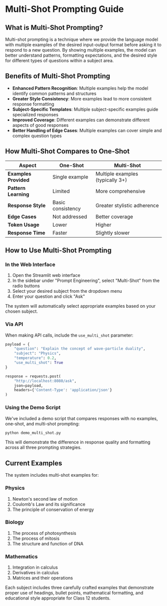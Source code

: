# Multi-Shot Prompting Guide

## What is Multi-Shot Prompting?

Multi-shot prompting is a technique where we provide the language model with multiple examples of the desired input-output format before asking it to respond to a new question. By showing multiple examples, the model can better understand patterns, formatting expectations, and the desired style for different types of questions within a subject area.

## Benefits of Multi-Shot Prompting

- **Enhanced Pattern Recognition**: Multiple examples help the model identify common patterns and structures
- **Greater Style Consistency**: More examples lead to more consistent response formatting
- **Subject-Specific Templates**: Multiple subject-specific examples guide specialized responses
- **Improved Coverage**: Different examples can demonstrate different aspects of good responses
- **Better Handling of Edge Cases**: Multiple examples can cover simple and complex question types

## How Multi-Shot Compares to One-Shot

| Aspect                | One-Shot          | Multi-Shot                       |
| --------------------- | ----------------- | -------------------------------- |
| **Examples Provided** | Single example    | Multiple examples (typically 3+) |
| **Pattern Learning**  | Limited           | More comprehensive               |
| **Response Style**    | Basic consistency | Greater stylistic adherence      |
| **Edge Cases**        | Not addressed     | Better coverage                  |
| **Token Usage**       | Lower             | Higher                           |
| **Response Time**     | Faster            | Slightly slower                  |

## How to Use Multi-Shot Prompting

### In the Web Interface

1. Open the Streamlit web interface
2. In the sidebar under "Prompt Engineering", select "Multi-Shot" from the radio buttons
3. Select your desired subject from the dropdown menu
4. Enter your question and click "Ask"

The system will automatically select appropriate examples based on your chosen subject.

### Via API

When making API calls, include the `use_multi_shot` parameter:

```python
payload = {
    "question": "Explain the concept of wave-particle duality",
    "subject": "Physics",
    "temperature": 0.2,
    "use_multi_shot": True
}

response = requests.post(
    "http://localhost:8080/ask",
    json=payload,
    headers={'Content-Type': 'application/json'}
)
```

### Using the Demo Script

We've included a demo script that compares responses with no examples, one-shot, and multi-shot prompting:

```bash
python demo_multi_shot.py
```

This will demonstrate the difference in response quality and formatting across all three prompting strategies.

## Current Examples

The system includes multi-shot examples for:

### Physics

1. Newton's second law of motion
2. Coulomb's Law and its significance
3. The principle of conservation of energy

### Biology

1. The process of photosynthesis
2. The process of mitosis
3. The structure and function of DNA

### Mathematics

1. Integration in calculus
2. Derivatives in calculus
3. Matrices and their operations

Each subject includes three carefully crafted examples that demonstrate proper use of headings, bullet points, mathematical formatting, and educational style appropriate for Class 12 students.
